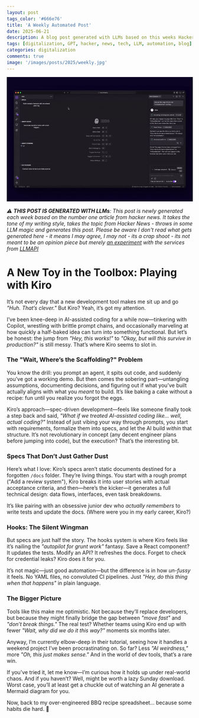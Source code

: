 ```yaml
---
layout: post
tags_color: '#666e76'
title: 'A Weekly Automated Post'
date: 2025-06-21
description: A blog post generated with LLMs based on this weeks Hacker News
tags: [digitalization, GPT, hacker, news, tech, LLM, automation, blog]
categories: digitalization
comments: true
image: '/images/posts/2025/weekly.jpg'
---
```

![](/images/posts/2025/weekly.jpg)

_⚠️ **THIS POST IS GENERATED WITH LLMs**: This post is newly generated each week based on the number one article from hacker news. It takes the tone of my writing style, takes the topic from Hacker News - throws in some LLM magic and generates this post. Please be aware I don't read what gets generated here - it means I may agree, I may not - its a crap shoot - its not meant to be an opinion piece but merely [an experiment](https://github.com/clintjb/Weekly-Post) with the services from [LLMAPI](https://docs.llmapi.com/quickstart#available-models)_

# A New Toy in the Toolbox: Playing with Kiro  

It’s not every day that a new development tool makes me sit up and go *"Huh. That’s clever."* But Kiro? Yeah, it’s got my attention.  

I’ve been knee-deep in AI-assisted coding for a while now—tinkering with Copilot, wrestling with brittle prompt chains, and occasionally marveling at how quickly a half-baked idea can turn into something functional. But let’s be honest: the jump from *"Hey, this works!"* to *"Okay, but will this survive in production?"* is still messy. That’s where Kiro seems to slot in.  

### The "Wait, Where’s the Scaffolding?" Problem  

You know the drill: you prompt an agent, it spits out code, and suddenly you’ve got a working demo. But then comes the sobering part—untangling assumptions, documenting decisions, and figuring out if what you’ve built actually aligns with what you *meant* to build. It’s like baking a cake without a recipe: fun until you realize you forgot the eggs.  

Kiro’s approach—spec-driven development—feels like someone finally took a step back and said, *"What if we treated AI-assisted coding like… well, actual coding?"* Instead of just vibing your way through prompts, you start with requirements, formalize them into specs, and let the AI build *within* that structure. It’s not revolutionary in concept (any decent engineer plans before jumping into code), but the execution? That’s the interesting bit.  

### Specs That Don’t Just Gather Dust  

Here’s what I love: Kiro’s specs aren’t static documents destined for a forgotten `/docs` folder. They’re living things. You start with a rough prompt ("Add a review system"), Kiro breaks it into user stories with actual acceptance criteria, and then—here’s the kicker—it generates a full technical design: data flows, interfaces, even task breakdowns.  

It’s like pairing with an obsessive junior dev who *actually remembers* to write tests and update the docs. (Where were you in my early career, Kiro?)  

### Hooks: The Silent Wingman  

But specs are just half the story. The hooks system is where Kiro feels like it’s nailing the *"autopilot for grunt work"* fantasy. Save a React component? It updates the tests. Modify an API? It refreshes the docs. Forget to check for credential leaks? Kiro does it for you.  

It’s not magic—just good automation—but the difference is in how *un-fussy* it feels. No YAML files, no convoluted CI pipelines. Just *"Hey, do this thing when that happens"* in plain language.  

### The Bigger Picture  

Tools like this make me optimistic. Not because they’ll replace developers, but because they might finally bridge the gap between *"move fast"* and *"don’t break things."* The real test? Whether teams using Kiro end up with fewer *"Wait, why did we do it this way?"* moments six months later.  

Anyway, I’m currently elbow-deep in their tutorial, seeing how it handles a weekend project I’ve been procrastinating on. So far? Less *"AI weirdness,"* more *"Oh, this just makes sense."* And in the world of dev tools, that’s a rare win.  

If you’ve tried it, let me know—I’m curious how it holds up under real-world chaos. And if you haven’t? Well, might be worth a lazy Sunday download. Worst case, you’ll at least get a chuckle out of watching an AI generate a Mermaid diagram for you.  

Now, back to my over-engineered BBQ recipe spreadsheet... because some habits die hard. 🍖